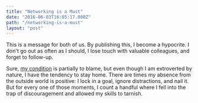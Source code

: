 ```yaml
---
title: "Networking is a Must"
date: "2016-06-03T16:05:17.000Z"
path: "/networking-is-a-must"
layout: "post"
---
```

This is a message for both of us. By publishing this, I become a hypocrite. I don't go out as often as I should, I lose touch with valuable colleagues, and forget to follow-up.

Sure, [my condition](/life-on-the-inside) is partially to blame, but even though I am extroverted by nature, I have the tendency to stay home. There are times my absence from the outside world is positive: I lock in a goal, ignore distractions, and nail it. But for every one of those moments, I count a handful where I fell into the trap of discouragement and allowed my skills to tarnish.